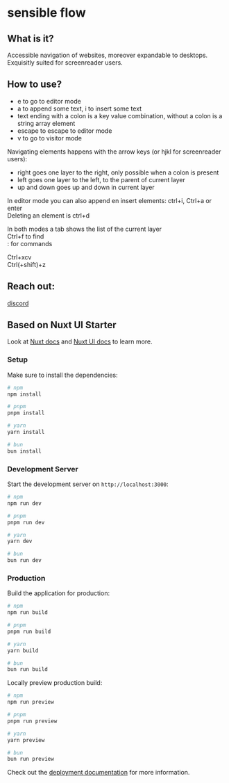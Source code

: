 # sensible flow

## What is it?

Accessible navigation of websites, moreover expandable to desktops. Exquisitly suited for screenreader users.

## How to use?

- e to go to editor mode
- a to append some text, i to insert some text
- text ending with a colon is a key value combination, without a colon is a string array element
- escape to escape to editor mode
- v to go to visitor mode

Navigating elements happens with the arrow keys (or hjkl for screenreader users):

- right goes one layer to the right, only possible when a colon is present
- left goes one layer to the left, to the parent of current layer
- up and down goes up and down in current layer

In editor mode you can also append en insert elements: ctrl+i, Ctrl+a or enter  
Deleting an element is ctrl+d

In both modes a tab shows the list of the current layer  
Ctrl+f to find  
: for commands

Ctrl+xcv  
Ctrl(+shift)+z

## Reach out:

[discord](https://discord.gg/NnUP6Y6v)

## Based on Nuxt UI Starter

Look at [Nuxt docs](https://nuxt.com/docs/getting-started/introduction) and [Nuxt UI docs](https://ui.nuxt.com) to learn more.

### Setup

Make sure to install the dependencies:

```bash
# npm
npm install

# pnpm
pnpm install

# yarn
yarn install

# bun
bun install
```

### Development Server

Start the development server on `http://localhost:3000`:

```bash
# npm
npm run dev

# pnpm
pnpm run dev

# yarn
yarn dev

# bun
bun run dev
```

### Production

Build the application for production:

```bash
# npm
npm run build

# pnpm
pnpm run build

# yarn
yarn build

# bun
bun run build
```

Locally preview production build:

```bash
# npm
npm run preview

# pnpm
pnpm run preview

# yarn
yarn preview

# bun
bun run preview
```

Check out the [deployment documentation](https://nuxt.com/docs/getting-started/deployment) for more information.
